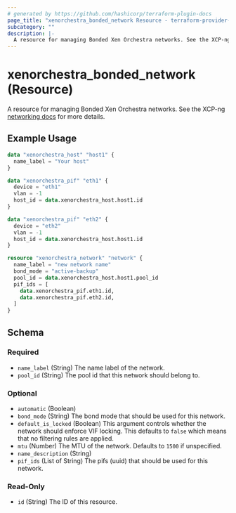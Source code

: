```yaml
---
# generated by https://github.com/hashicorp/terraform-plugin-docs
page_title: "xenorchestra_bonded_network Resource - terraform-provider-xenorchestra"
subcategory: ""
description: |-
  A resource for managing Bonded Xen Orchestra networks. See the XCP-ng networking docs https://xcp-ng.org/docs/networking.html for more details.
---
```


# xenorchestra_bonded_network (Resource)

A resource for managing Bonded Xen Orchestra networks. See the XCP-ng [networking docs](https://xcp-ng.org/docs/networking.html) for more details.

## Example Usage

```terraform
data "xenorchestra_host" "host1" {
  name_label = "Your host"
}

data "xenorchestra_pif" "eth1" {
  device = "eth1"
  vlan = -1
  host_id = data.xenorchestra_host.host1.id
}

data "xenorchestra_pif" "eth2" {
  device = "eth2"
  vlan = -1
  host_id = data.xenorchestra_host.host1.id
}

resource "xenorchestra_network" "network" {
  name_label = "new network name"
  bond_mode = "active-backup"
  pool_id = data.xenorchestra_host.host1.pool_id
  pif_ids = [
    data.xenorchestra_pif.eth1.id,
    data.xenorchestra_pif.eth2.id,
  ]
}
```

<!-- schema generated by tfplugindocs -->
## Schema

### Required

- `name_label` (String) The name label of the network.
- `pool_id` (String) The pool id that this network should belong to.

### Optional

- `automatic` (Boolean)
- `bond_mode` (String) The bond mode that should be used for this network.
- `default_is_locked` (Boolean) This argument controls whether the network should enforce VIF locking. This defaults to `false` which means that no filtering rules are applied.
- `mtu` (Number) The MTU of the network. Defaults to `1500` if unspecified.
- `name_description` (String)
- `pif_ids` (List of String) The pifs (uuid) that should be used for this network.

### Read-Only

- `id` (String) The ID of this resource.
